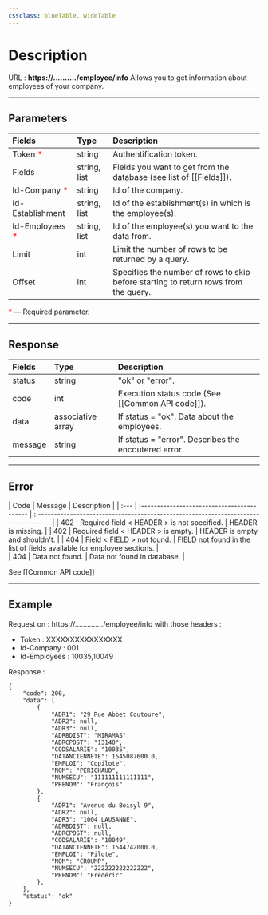```yaml
---
cssclass: blueTable, wideTable
---
```


# Description
URL : <b>https://........../employee/info</b>
Allows you to get information about employees of your company.

***

## Parameters

| Fields                                         | Type         | Description                                                                         |
| :--------------------------------------------- | :----------- | :---------------------------------------------------------------------------------- |
| Token <span style="color: red">*</span>        | string       | Authentification token.                                                             |
| Fields                                         | string, list | Fields you want to get from the database (see list of [[Fields]]).                  |              
| Id-Company <span style="color: red">*</span>   | string       | Id of the company.                                                                  |
| Id-Establishment                               | string, list | Id of the establishment(s) in which is the employee(s).                             |
| Id-Employees <span style="color: red">*</span> | string, list | Id of the employee(s) you want to the data from.                                    |
| Limit                                          | int          |  Limit the number of rows to be returned by a query.                                |           
| Offset                                         | int          | Specifies the number of rows to skip before starting to return rows from the query. |

<span style="color: red">*</span> — Required parameter.

***

## Response

| Fields  | Type              | Description                                                         |
| :------ | :---------------- | :------------------------------------------------------------------ |
| status  | string            | "ok" or "error".                                                    |
| code    | int               | Execution status code (See [[Common API code]]).                    |
| data    | associative array | If status = "ok". Data about the employees.                         |
| message | string            | If status = "error". Describes the encoutered error.                |

***

## Error

| Code | Message                                     | Description                                                                          |
| :--- | :------------------------------------------ | : ---------------------------------------------------------------------------------- |
| 402  | Required field < HEADER > is not specified. | HEADER is missing.                                                                   |
| 402  | Required field < HEADER > is empty.         | HEADER is empty and shouldn't.                                                       |
| 404  | Field < FIELD > not found.                  | FIELD not found in the list of fields available for employee sections.               |   
| 404  | Data not found.                             | Data not found in database.                                                          |   

See [[Common API code]]

***

## Example

Request on : https://............../employee/info with those headers :
- Token : XXXXXXXXXXXXXXXX
- Id-Company : 001
- Id-Employees : 10035,10049

Response :

```
{
	"code": 200,
	"data": [
		{
			"ADR1": "29 Rue Abbet Coutoure",
			"ADR2": null,
			"ADR3": null,
			"ADRBDIST": "MIRAMAS",
			"ADRCPOST": "13140",
			"CODSALARIE": "10035",
			"DATANCIENNETE": 1545087600.0,
			"EMPLOI": "Copilote",
			"NOM": "PERICHAUD",
			"NUMSECU": "111111111111111",
			"PRENOM": "François"
		},
		{
			"ADR1": "Avenue du Boisyl 9",
			"ADR2": null,
			"ADR3": "1004 LAUSANNE",
			"ADRBDIST": null,
			"ADRCPOST": null,
			"CODSALARIE": "10049",
			"DATANCIENNETE": 1544742000.0,
			"EMPLOI": "Pilote",
			"NOM": "CROUMP",
			"NUMSECU": "222222222222222",
			"PRENOM": "Frédéric"
		},
	],
	"status": "ok"
}
		
```